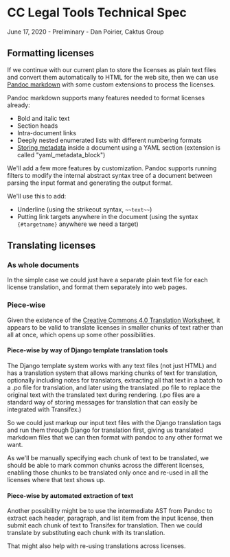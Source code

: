 # CC Legal Tools Technical Spec

June 17, 2020 - Preliminary - Dan Poirier, Caktus Group

## Formatting licenses

If we continue with our current plan to store the licenses as
plain text files and convert them automatically to HTML
for the web site, then we can use
[Pandoc markdown](https://pandoc.org/MANUAL.html#pandocs-markdown)
with some custom extensions to process the licenses.

Pandoc markdown supports many features needed to format licenses
already:

* Bold and italic text
* Section heads
* Intra-document links
* Deeply nested enumerated lists with different numbering formats
* [Storing metadata](https://pandoc.org/MANUAL.html#metadata-blocks)
  inside a document using a YAML section
  (extension is called "yaml_metadata_block")

We'll add a few more features by customization.
Pandoc supports running filters to modify the
internal abstract syntax tree of a document between
parsing the input format and generating the output format.

We'll use this to add:

* Underline (using the strikeout syntax, `~~text~~`)
* Putting link targets anywhere in the document
  (using the syntax `{#targetname}` anywhere we need a target)

## Translating licenses

### As whole documents

In the simple case we could just have a separate plain
text file for each license translation, and format them separately
into web pages.

### Piece-wise

Given the existence of the
[Creative Commons 4.0 Translation Worksheet](https://docs.google.com/document/d/1Vq6b89z6HWP1KZ66FNvx9E1GTeyAguPKk_zb4jXg4u8/edit#heading=h.sjnug5hrqruo),
it appears to be valid to translate licenses in smaller chunks of text rather
than all at once, which opens up some other possibilities.

#### Piece-wise by way of Django template translation tools

The Django template system works with any text files (not just HTML)
and has a translation system that allows marking chunks of text for
translation, optionally including notes for translators, extracting
all that text in a batch to a .po file for translation, and later
using the translated .po file to replace the original text with
the translated text during rendering.  (.po files are a standard way
of storing messages for translation that can easily be integrated
with Transifex.)

So we could just markup our input text files with the Django translation
tags and run them through Django for translation first, giving us translated
markdown files that we can then format with pandoc to any other format we
want.

As we'll be manually specifying each chunk of text to be translated,
we should be able to mark common chunks across the different licenses,
enabling those chunks to be translated only once and re-used in all
the licenses where that text shows up.

#### Piece-wise by automated extraction of text

Another possibility might be to use
the intermediate AST from Pandoc to extract each header, paragraph,
and list item from the input license, then submit each chunk of text
to Transifex for translation. Then we could translate by substituting
each chunk with its translation.

That might also help with re-using translations across licenses.
